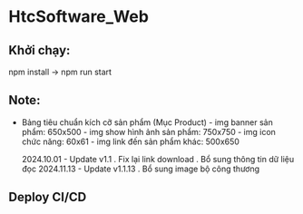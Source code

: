 # HtcSoftware_Web

## Khởi chạy:

npm install -> npm run start

## Note:

- Bảng tiêu chuẩn kích cỡ sản phẩm (Mục Product) - img banner sản phẩm: 650x500 - img show hình ảnh sản phẩm: 750x750 - img icon chức năng: 60x61 - img link đến sản phẩm khác: 500x650

  2024.10.01 - Update v1.1
  . Fix lại link download
  . Bổ sung thông tin dữ liệu đọc
  2024.11.13 - Update v1.1.13
  . Bổ sung image bộ công thương

## Deploy CI/CD
